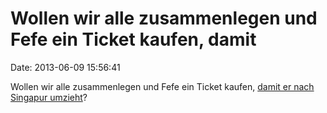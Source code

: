 Wollen wir alle zusammenlegen und Fefe ein Ticket kaufen, damit
===============================================================

Date: 2013-06-09 15:56:41

Wollen wir alle zusammenlegen und Fefe ein Ticket kaufen, [damit er nach
Singapur
umzieht](http://rt.com/news/singapore-website-protest-bloggers-419/)?
